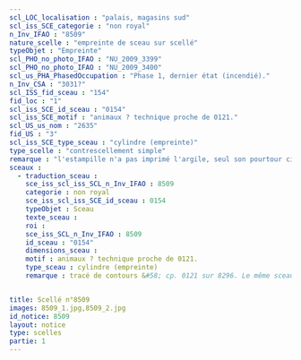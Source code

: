 ```yaml
---
scl_LOC_localisation : "palais, magasins sud"
scl_iss_SCE_categorie : "non royal"
n_Inv_IFAO : "8509"
nature_scelle : "empreinte de sceau sur scellé"
typeObjet : "Empreinte"
scl_PHO_no_photo_IFAO : "NU_2009_3399"
scl_PHO_no_photo_IFAO : "NU_2009_3400"
scl_us_PHA_PhasedOccupation : "Phase 1, dernier état (incendié)."
n_Inv_CSA : "3031?"
scl_ISS_fid_sceau : "154"
fid_loc : "1"
scl_iss_SCE_id_sceau : "0154"
scl_iss_SCE_motif : "animaux ? technique proche de 0121."
scl_US_us_nom : "2635"
fid_US : "3"
scl_iss_SCE_type_sceau : "cylindre (empreinte)"
type_scelle : "contrescellement simple"
remarque : "l'estampille n'a pas imprimé l'argile, seul son pourtour circulaire est visible."
sceaux :
  - traduction_sceau : 
    sce_iss_scl_iss_SCL_n_Inv_IFAO : 8509
    categorie : non royal
    sce_iss_scl_iss_SCE_id_sceau : 0154
    typeObjet : Sceau
    texte_sceau : 
    roi : 
    sce_iss_SCL_n_Inv_IFAO : 8509
    id_sceau : "0154"
    dimensions_sceau : 
    motif : animaux ? technique proche de 0121.
    type_sceau : cylindre (empreinte)
    remarque : tracé de contours &#58; cp. 0121 sur 8296. Le même sceau ? 


title: Scellé n°8509
images: 8509_1.jpg,8509_2.jpg
id_notice: 8509
layout: notice
type: scelles
partie: 1
---
```

